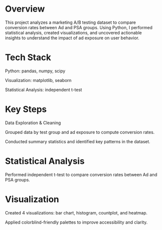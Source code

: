 # Overview
This project analyzes a marketing A/B testing dataset to compare conversion rates between Ad and PSA groups. Using Python, I performed statistical analysis, created visualizations, and uncovered actionable insights to understand the impact of ad exposure on user behavior.

# Tech Stack
Python: pandas, numpy, scipy

Visualization: matplotlib, seaborn

Statistical Analysis: independent t-test

# Key Steps
Data Exploration & Cleaning

Grouped data by test group and ad exposure to compute conversion rates.

Conducted summary statistics and identified key patterns in the dataset.

# Statistical Analysis

Performed independent t-test to compare conversion rates between Ad and PSA groups.

# Visualization

Created 4 visualizations: bar chart, histogram, countplot, and heatmap.

Applied colorblind-friendly palettes to improve accessibility and clarity.
